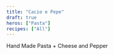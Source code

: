 ```yaml
---
title: "Cacio e Pepe"
draft: true
heros: ["Pasta"]
recipes: ["All"]
---
```


Hand Made Pasta + Cheese and Pepper